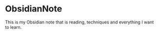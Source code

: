 # ObsidianNote
This is my Obsidian note that is reading, techniques and everything I want to learn.
